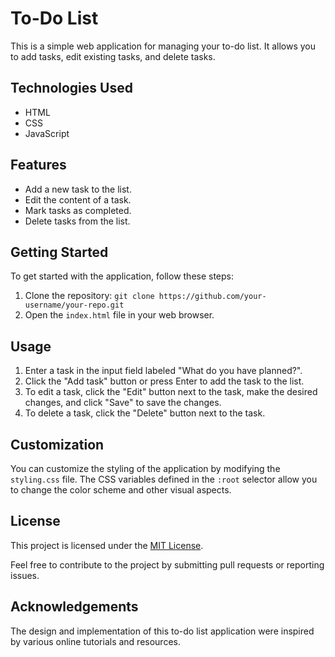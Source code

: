 # To-Do List

This is a simple web application for managing your to-do list. It allows you to add tasks, edit existing tasks, and delete tasks.

## Technologies Used

- HTML
- CSS
- JavaScript

## Features

- Add a new task to the list.
- Edit the content of a task.
- Mark tasks as completed.
- Delete tasks from the list.

## Getting Started

To get started with the application, follow these steps:

1. Clone the repository: `git clone https://github.com/your-username/your-repo.git`
2. Open the `index.html` file in your web browser.

## Usage

1. Enter a task in the input field labeled "What do you have planned?".
2. Click the "Add task" button or press Enter to add the task to the list.
3. To edit a task, click the "Edit" button next to the task, make the desired changes, and click "Save" to save the changes.
4. To delete a task, click the "Delete" button next to the task.

## Customization

You can customize the styling of the application by modifying the `styling.css` file. The CSS variables defined in the `:root` selector allow you to change the color scheme and other visual aspects.

## License

This project is licensed under the [MIT License](LICENSE).

Feel free to contribute to the project by submitting pull requests or reporting issues.

## Acknowledgements

The design and implementation of this to-do list application were inspired by various online tutorials and resources.

